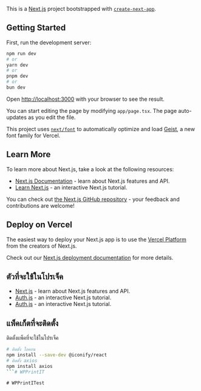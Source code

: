 This is a [Next.js](https://nextjs.org) project bootstrapped with [`create-next-app`](https://nextjs.org/docs/app/api-reference/cli/create-next-app).

## Getting Started

First, run the development server:

```bash
npm run dev
# or
yarn dev
# or
pnpm dev
# or
bun dev
```

Open [http://localhost:3000](http://localhost:3000) with your browser to see the result.

You can start editing the page by modifying `app/page.tsx`. The page auto-updates as you edit the file.

This project uses [`next/font`](https://nextjs.org/docs/app/building-your-application/optimizing/fonts) to automatically optimize and load [Geist](https://vercel.com/font), a new font family for Vercel.

## Learn More

To learn more about Next.js, take a look at the following resources:

- [Next.js Documentation](https://nextjs.org/docs) - learn about Next.js features and API.
- [Learn Next.js](https://nextjs.org/learn) - an interactive Next.js tutorial.

You can check out [the Next.js GitHub repository](https://github.com/vercel/next.js) - your feedback and contributions are welcome!

## Deploy on Vercel

The easiest way to deploy your Next.js app is to use the [Vercel Platform](https://vercel.com/new?utm_medium=default-template&filter=next.js&utm_source=create-next-app&utm_campaign=create-next-app-readme) from the creators of Next.js.

Check out our [Next.js deployment documentation](https://nextjs.org/docs/app/building-your-application/deploying) for more details.


## ตัวที่จะใช้ในโปรเจ็ค

- [Next.js](https://nextjs.org/docs) - learn about Next.js features and API.
- [Auth.js](https://nextjs.org/learn) - an interactive Next.js tutorial.
- [Auth.js](https://nextjs.org/learn) - an interactive Next.js tutorial.

## แพ็คเก็ตที่จะติดตั้ง

ติดตั้งแพ็คที่จะใช้ในโปรเจ็ค

```bash
# ติดตั้ง ไอคอน
npm install --save-dev @iconify/react
# ติดตั้ง axios
npm install axios
```#   W P P r i n t I T  
 #   W P P r i n t I T e s t  
 